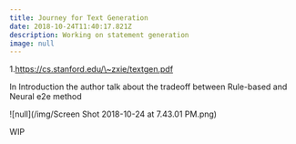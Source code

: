```yaml
---
title: Journey for Text Generation
date: 2018-10-24T11:40:17.821Z
description: Working on statement generation
image: null
---
```

1\.https://cs.stanford.edu/\~zxie/textgen.pdf

In Introduction the author talk about the tradeoff between Rule-based and Neural e2e method

![null](/img/Screen Shot 2018-10-24 at 7.43.01 PM.png)

WIP
